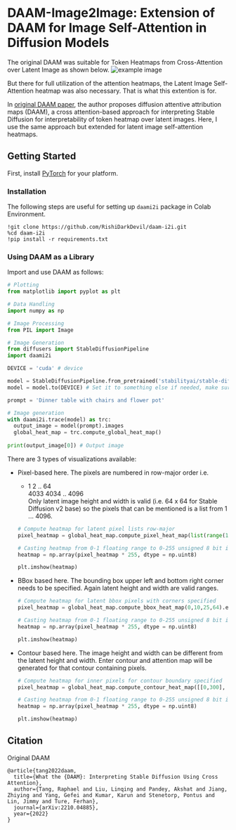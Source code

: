 # DAAM-Image2Image: Extension of DAAM for Image Self-Attention in Diffusion Models

The original DAAM was suitable for Token Heatmaps from Cross-Attention over Latent Image as shown below.
![example image](example.jpg)

But there for full utilization of the attention heatmaps, the Latent Image Self-Attention heatmap was also necessary. That is what this extention is for.

In [original DAAM paper](https://arxiv.org/abs/2210.04885), the author proposes diffusion attentive attribution maps (DAAM), a cross attention-based approach for interpreting Stable Diffusion for interpretability of token heatmap over latent images. Here, I use the same approach but extended for latent image self-attention heatmaps.

## Getting Started
First, install [PyTorch](https://pytorch.org) for your platform.

### Installation
The following steps are useful for setting up `daami2i` package in Colab Environment.

```
!git clone https://github.com/RishiDarkDevil/daam-i2i.git
%cd daam-i2i
!pip install -r requirements.txt
```

### Using DAAM as a Library

Import and use DAAM as follows:

```python
# Plotting
from matplotlib import pyplot as plt

# Data Handling
import numpy as np

# Image Processing
from PIL import Image

# Image Generation
from diffusers import StableDiffusionPipeline
import daami2i

DEVICE = 'cuda' # device

model = StableDiffusionPipeline.from_pretrained('stabilityai/stable-diffusion-2-base')
model = model.to(DEVICE) # Set it to something else if needed, make sure DAAM supports that

prompt = 'Dinner table with chairs and flower pot'

# Image generation
with daami2i.trace(model) as trc:
  output_image = model(prompt).images
  global_heat_map = trc.compute_global_heat_map()
  
print(output_image[0]) # Output image
```
There are 3 types of visualizations available:
- Pixel-based here. The pixels are numbered in row-major order i.e.
  - 1     2 .. 64\
  4033 4034 .. 4096\
  Only latent image height and width is valid (i.e. 64 x 64 for Stable Diffusion v2 base) so the pixels that can be mentioned is a list from 1 ... 4096.
  ```python
  # Compute heatmap for latent pixel lists row-major
  pixel_heatmap = global_heat_map.compute_pixel_heat_map(list(range(1024))).expand_as(output_image[0]).numpy()

  # Casting heatmap from 0-1 floating range to 0-255 unsigned 8 bit integer
  heatmap = np.array(pixel_heatmap * 255, dtype = np.uint8)
  
  plt.imshow(heatmap)
  ```

- BBox based here. The bounding box upper left and bottom right corner needs to be specified. Again latent height and width are valid ranges.
  ```python
  # Compute heatmap for latent bbox pixels with corners specified
  pixel_heatmap = global_heat_map.compute_bbox_heat_map(0,10,25,64).expand_as(output_image[0]).numpy()
  
  # Casting heatmap from 0-1 floating range to 0-255 unsigned 8 bit integer
  heatmap = np.array(pixel_heatmap * 255, dtype = np.uint8)
  
  plt.imshow(heatmap)
  ```

- Contour based here. The image height and width can be different from the latent height and width. Enter contour and attention map will be generated for that contour containing pixels.
  ```python
  # Compute heatmap for inner pixels for contour boundary specified
  pixel_heatmap = global_heat_map.compute_contour_heat_map([[0,300], [256, 100], [512, 300], [512, 400], [0, 400], [0, 300]], 512, 512).expand_as(output_image[0]).numpy()

  # Casting heatmap from 0-1 floating range to 0-255 unsigned 8 bit integer
  heatmap = np.array(pixel_heatmap * 255, dtype = np.uint8)

  plt.imshow(heatmap)
  ```



## Citation

Original DAAM
```
@article{tang2022daam,
  title={What the {DAAM}: Interpreting Stable Diffusion Using Cross Attention},
  author={Tang, Raphael and Liu, Linqing and Pandey, Akshat and Jiang, Zhiying and Yang, Gefei and Kumar, Karun and Stenetorp, Pontus and Lin, Jimmy and Ture, Ferhan},
  journal={arXiv:2210.04885},
  year={2022}
}
```

